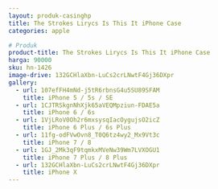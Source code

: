 ```yaml
---
layout: produk-casinghp
title: The Strokes Lirycs Is This It iPhone Case
categories: apple

# Produk
product-title: The Strokes Lirycs Is This It iPhone Case
harga: 90000
sku: hn-1426
image-drive: 132GCHlaXbn-LuCs2crLNwtF4Gj36DXpr
gallery:
  - url: 107efFH4mNd-j5tR6rbnsG4u5SU89SFAM
    title: iPhone 5 / 5s / SE
  - url: 1CJTRSkgnNhXjk65aVEQMpziun-FDAE5a
    title: iPhone 6 / 6s
  - url: 1VjLRoV0Oh2r6mxsysqIacOygujsO2icZ
    title: iPhone 6 Plus / 6s Plus
  - url: 11fg-odFVwOvn8_T0Q6tz4wy2_Mx9Vt3c
    title: iPhone 7 / 8
  - url: 1GJ_2Mk3qF9tqmkxMVeNw39Wm7LVXOGU1
    title: iPhone 7 Plus / 8 Plus
  - url: 132GCHlaXbn-LuCs2crLNwtF4Gj36DXpr
    title: iPhone X
---
```

